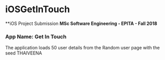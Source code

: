 # iOSGetInTouch

**iOS Project Submission 
**MSc Software Engineering - EPITA - Fall 2018**

### App Name: Get In Touch ####

The application loads 50 user details from the Random user page with the seed THAIVEENA
